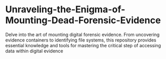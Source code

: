 # Unraveling-the-Enigma-of-Mounting-Dead-Forensic-Evidence
Delve into the art of mounting digital forensic evidence. From uncovering evidence containers to identifying file systems, this repository provides essential knowledge and tools for mastering the critical step of accessing data within digital evidence
